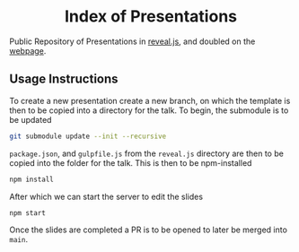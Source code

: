 <h1 align='center'>Index of Presentations</h1>

Public Repository of Presentations in [reveal.js](https://revealjs.com), and doubled on the [webpage](https://ludger.fyi/presentations).

## Usage Instructions

To create a new presentation create a new branch, on which the template is then to be copied into a directory for the talk. To begin, the submodule is to be updated

```bash
git submodule update --init --recursive
```

`package.json`, and `gulpfile.js` from the `reveal.js` directory are then to be copied into the folder for the talk. This is then to be npm-installed

```bash
npm install
```

After which we can start the server to edit the slides

```bash
npm start
```

Once the slides are completed a PR is to be opened to later be merged into `main`.

